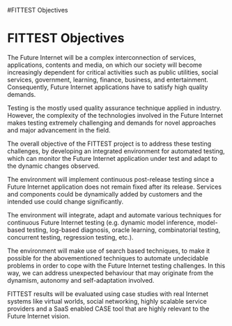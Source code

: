 #FITTEST Objectives

# FITTEST Objectives #

The Future Internet will be a complex interconnection of services, applications, contents and media, on which our society will become increasingly dependent for critical activities such as public utilities, social services, government, learning, finance, business, and entertainment. Consequently, Future Internet applications have to satisfy high quality demands.

Testing is the mostly used quality assurance technique applied in industry. However, the complexity of the technologies involved in the Future Internet makes testing extremely challenging and demands for novel approaches and major advancement in the field.

The overall objective of the FITTEST project is to address these testing challenges, by developing an integrated environment for automated testing, which can monitor the Future Internet application under test and adapt to the dynamic changes observed.

The environment will implement continuous post-release testing since a Future Internet application does not remain fixed after its release. Services and components could be dynamically added by customers and the intended use could change significantly.

The environment will integrate, adapt and automate various techniques for continuous Future Internet testing (e.g. dynamic model inference, model-based testing, log-based diagnosis, oracle learning, combinatorial testing, concurrent testing, regression testing, etc.).

The environment will make use of search based techniques, to make it possible for the abovementioned techniques to automate undecidable problems in order to cope with the Future Internet testing challenges. In this way, we can address unexpected behaviour that may originate from the dynamism, autonomy and self-adaptation involved.

FITTEST results will be evaluated using case studies with real Internet systems like virtual worlds, social networking, highly scalable service providers and a SaaS enabled CASE tool that are highly relevant to the Future Internet vision.
